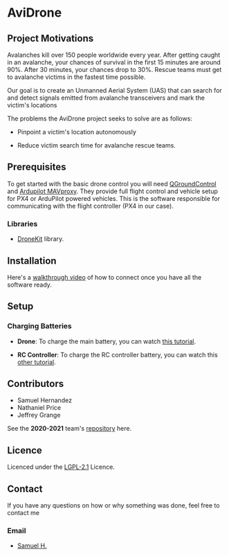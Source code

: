 # AviDrone

## Project Motivations

Avalanches kill over 150 people worldwide every year. After getting caught in an avalanche, your chances of survival in the first 15 minutes are around 90%. After 30 minutes, your chances drop to 30%. Rescue teams must get to avalanche victims in the fastest time possible.

Our goal is to create an Unmanned Aerial System (UAS) that can search for and detect signals emitted from avalanche transceivers and mark the victim's locations

The problems the AviDrone project seeks to solve are as follows:

* Pinpoint a victim's location autonomously
  
* Reduce victim search time for avalanche rescue teams.


## Prerequisites
To get started with the basic drone control you will need [QGroundControl](https://docs.qgroundcontrol.com/master/en/getting_started/download_and_install.html) and [Ardupilot MAVproxy](https://ardupilot.org/mavproxy/docs/getting_started/download_and_installation.html).
They provide full flight control and vehicle setup for PX4 or ArduPilot powered vehicles. This is the software responsible for communicating with the flight controller (PX4 in our case).

### Libraries
- [DroneKit](https://dronekit-python.readthedocs.io/en/latest/develop/installation.html) library.

<!-- TODO add remaining libraries-->

## Installation

Here's a [walkthrough video](https://youtu.be/glC99FwFnAc) of how to connect once you have all the software ready.

## Setup

### Charging Batteries

- **Drone**: To charge the main battery, you can watch [this tutorial](https://youtu.be/vGsf38B0FbM).

- **RC Controller**: To charge the RC controller battery, you can watch this [other tutorial](https://youtu.be/3DPnaNTAd8I).

<!-- TODO add text description of video-->

## Contributors

- Samuel Hernandez
- Nathaniel Price
- Jeffrey Grange

 See the **2020-2021** team's [repository](https://github.com/AviDrone/AvidroneProject) here.

## Licence

Licenced under the [LGPL-2.1](https://www.gnu.org/licenses/lgpl-3.0.html) Licence.

## Contact

If you have any questions on how or why something was done, feel free to contact me
### Email
- [Samuel H.](mailto:samuel.hernandez@wallawalla.edu)
